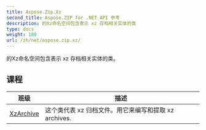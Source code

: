 ```yaml
---
title: Aspose.Zip.Xz
second_title: Aspose.ZIP for .NET API 参考
description: 的Xz命名空间包含表示 xz 存档相关实体的类
type: docs
weight: 180
url: /zh/net/aspose.zip.xz/
---
```

的Xz命名空间包含表示 xz 存档相关实体的类。

## 课程

| 班级 | 描述 |
| --- | --- |
| [XzArchive](./xzarchive/) | 这个类代表 xz 归档文件。用它来编写和提取 xz archives. |


